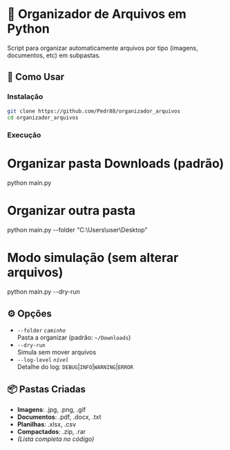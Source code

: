 # 📂 Organizador de Arquivos em Python

Script para organizar automaticamente arquivos por tipo (imagens, documentos, etc) em subpastas.

## 🚀 Como Usar

### Instalação
```bash
git clone https://github.com/Pedr88/organizador_arquivos
cd organizador_arquivos
```
### Execução

# Organizar pasta Downloads (padrão)
python main.py

# Organizar outra pasta
python main.py --folder "C:\Users\user\Desktop"

# Modo simulação (sem alterar arquivos)
python main.py --dry-run

## ⚙️ Opções
- `--folder` *`caminho`*  
  Pasta a organizar (padrão: `~/Downloads`)
- `--dry-run`  
  Simula sem mover arquivos
- `--log-level` *`nível`*  
  Detalhe do log: `DEBUG`|`INFO`|`WARNING`|`ERROR`

## 📦 Pastas Criadas
- **Imagens**: .jpg, .png, .gif  
- **Documentos**: .pdf, .docx, .txt  
- **Planilhas**: .xlsx, .csv  
- **Compactados**: .zip, .rar  
- *(Lista completa no código)*
